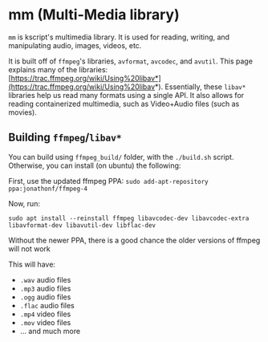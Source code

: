 # mm (Multi-Media library)

`mm` is kscript's multimedia library. It is used for reading, writing, and manipulating audio, images, videos, etc.

It is built off of `ffmpeg`'s libraries, `avformat`, `avcodec`, and `avutil`. This page explains many of the libraries: [https://trac.ffmpeg.org/wiki/Using%20libav*](https://trac.ffmpeg.org/wiki/Using%20libav*). Essentially, these `libav*` libraries help us read many formats using a single API. It also allows for reading containerized multimedia, such as Video+Audio files (such as movies).

## Building `ffmpeg`/`libav*`

You can build using `ffmpeg_build/` folder, with the `./build.sh` script. Otherwise, you can install (on ubuntu) the following:

First, use the updated ffmpeg PPA: `sudo add-apt-repository ppa:jonathonf/ffmpeg-4`

Now, run:

`sudo apt install --reinstall ffmpeg libavcodec-dev libavcodec-extra libavformat-dev libavutil-dev libflac-dev`

Without the newer PPA, there is a good chance the older versions of ffmpeg will not work

This will have: 

  * `.wav` audio files
  * `.mp3` audio files
  * `.ogg` audio files
  * `.flac` audio files
  * `.mp4` video files
  * `.mov` video files
  * ... and much more


